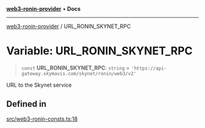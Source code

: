 [**web3-ronin-provider**](../README.md) • **Docs**

***

[web3-ronin-provider](../globals.md) / URL\_RONIN\_SKYNET\_RPC

# Variable: URL\_RONIN\_SKYNET\_RPC

> `const` **URL\_RONIN\_SKYNET\_RPC**: `string` = `'https://api-gateway.skymavis.com/skynet/ronin/web3/v2'`

URL to the Skynet service

## Defined in

[src/web3-ronin-consts.ts:18](https://github.com/chuacw/web3-ronin-provider/blob/7646ce38176c1dab59363eef0869f2efa34d498b/src/web3-ronin-consts.ts#L18)
